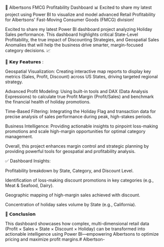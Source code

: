 🛒 Albertsons FMCG Profitability Dashboard 📊
Excited to share my latest project using Power BI to visualize and model advanced Retail Profitability for Albertsons' Fast-Moving Consumer Goods (FMCG) division!

Excited to share my latest Power BI dashboard project analyzing Holiday Sales performance. This dashboard highlights critical State-Level Profitability, the true impact of Discounting Strategies, and Geospatial Sales Anomalies that will help the business drive smarter, margin-focused category decisions. 📈

🚀 𝗞𝗲𝘆 𝗙𝗲𝗮𝘁𝘂𝗿𝗲𝘀 :

Geospatial Visualization: Creating interactive map reports to display key metrics (Sales, Profit, Discount) across US States, driving targeted regional strategy.

Advanced Profit Modeling: Using built-in tools and DAX (Data Analysis Expressions) to calculate true Profit Margin (Profit/Sales) and benchmark the financial health of holiday promotions.

Time-Based Filtering: Integrating the Holiday Flag and transaction data for precise analysis of sales performance during peak, high-stakes periods.

Business Intelligence: Providing actionable insights to pinpoint loss-making promotions and scale high-margin opportunities for optimal category management.

Overall, this project enhances margin control and strategic planning by providing powerful tools for geospatial and profitability analysis.

✅ Dashboard Insights:

Profitability breakdown by State, Category, and Discount Level.

Identification of loss-making discount promotions in key categories (e.g., Meat & Seafood, Dairy).

Geographic mapping of high-margin sales achieved with discount.

Concentration of holiday sales volume by State (e.g., California).

🎯 𝗖𝗼𝗻𝗰𝗹𝘂𝘀𝗶𝗼𝗻

This dashboard showcases how complex, multi-dimensional retail data (Profit × Sales × State × Discount × Holiday) can be transformed into actionable intelligence using Power BI—empowering Albertsons to optimize pricing and maximize profit margins.# Albertson-
